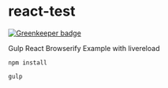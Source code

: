 # react-test

[![Greenkeeper badge](https://badges.greenkeeper.io/shedali/react-test.svg)](https://greenkeeper.io/)

Gulp React Browserify Example with livereload

```npm install```

```gulp```
